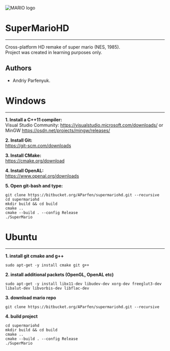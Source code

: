![MARIO logo](https://orig00.deviantart.net/8ed6/f/2014/134/2/9/classic_mario_bros__3d_by_cezkid-d78civ3.gif)
# SuperMarioHD 
----
Cross-platform HD remake of super mario (NES, 1985).  
Project was created in learning purposes only.  

## Authors
* Andriy Parfenyuk.

# Windows
----
**1. Install a C++11 compiler:**  
Visual Studio Community: https://visualstudio.microsoft.com/downloads/ or MinGW https://osdn.net/projects/mingw/releases/

**2. Install Git:**  
	https://git-scm.com/downloads

**3. Install CMake:**  
	https://cmake.org/download

**4. Install OpenAL:**  
	https://www.openal.org/downloads

**5. Open git-bash and type:**  
```console
git clone https://bitbucket.org/AParfen/supermariohd.git --recursive
cd supermariohd 
mkdir build && cd build
cmake ..
cmake --build . --config Release
./SuperMario
```

# Ubuntu
----
**1. install git cmake and g++**
```console
sudo apt-get -y install cmake git g++ 
```

**2. install additional packets (OpenGL, OpenAL etc)**
```console
sudo apt-get -y install libx11-dev libudev-dev xorg-dev freeglut3-dev libalut-dev libvorbis-dev libflac-dev
```

**3. download mario repo**
```console
git clone https://bitbucket.org/AParfen/supermariohd.git --recursive
```

**4. build project** 
```console
cd supermariohd
mkdir build && cd build
cmake ..
cmake --build . --config Release
./SuperMario
```